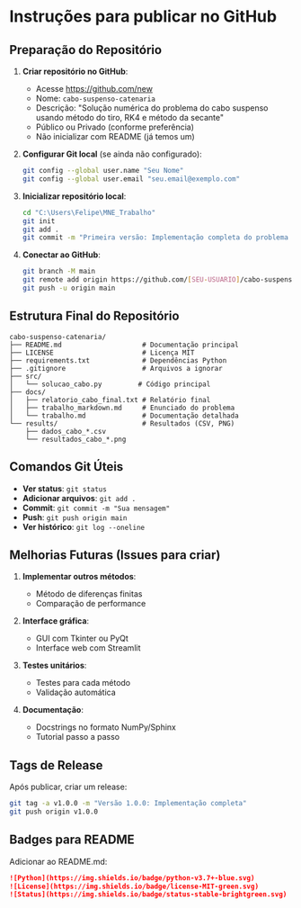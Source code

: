 # Instruções para publicar no GitHub

## Preparação do Repositório

1. **Criar repositório no GitHub**:
   - Acesse https://github.com/new
   - Nome: `cabo-suspenso-catenaria`
   - Descrição: "Solução numérica do problema do cabo suspenso usando método do tiro, RK4 e método da secante"
   - Público ou Privado (conforme preferência)
   - Não inicializar com README (já temos um)

2. **Configurar Git local** (se ainda não configurado):
   ```bash
   git config --global user.name "Seu Nome"
   git config --global user.email "seu.email@exemplo.com"
   ```

3. **Inicializar repositório local**:
   ```bash
   cd "C:\Users\Felipe\MNE_Trabalho"
   git init
   git add .
   git commit -m "Primeira versão: Implementação completa do problema do cabo suspenso"
   ```

4. **Conectar ao GitHub**:
   ```bash
   git branch -M main
   git remote add origin https://github.com/[SEU-USUARIO]/cabo-suspenso-catenaria.git
   git push -u origin main
   ```

## Estrutura Final do Repositório

```
cabo-suspenso-catenaria/
├── README.md                    # Documentação principal
├── LICENSE                      # Licença MIT
├── requirements.txt             # Dependências Python
├── .gitignore                   # Arquivos a ignorar
├── src/
│   └── solucao_cabo.py         # Código principal
├── docs/
│   ├── relatorio_cabo_final.txt # Relatório final
│   ├── trabalho_markdown.md     # Enunciado do problema
│   └── trabalho.md              # Documentação detalhada
└── results/                     # Resultados (CSV, PNG)
    ├── dados_cabo_*.csv
    └── resultados_cabo_*.png
```

## Comandos Git Úteis

- **Ver status**: `git status`
- **Adicionar arquivos**: `git add .`
- **Commit**: `git commit -m "Sua mensagem"`
- **Push**: `git push origin main`
- **Ver histórico**: `git log --oneline`

## Melhorias Futuras (Issues para criar)

1. **Implementar outros métodos**:
   - Método de diferenças finitas
   - Comparação de performance

2. **Interface gráfica**:
   - GUI com Tkinter ou PyQt
   - Interface web com Streamlit

3. **Testes unitários**:
   - Testes para cada método
   - Validação automática

4. **Documentação**:
   - Docstrings no formato NumPy/Sphinx
   - Tutorial passo a passo

## Tags de Release

Após publicar, criar um release:
```bash
git tag -a v1.0.0 -m "Versão 1.0.0: Implementação completa"
git push origin v1.0.0
```

## Badges para README

Adicionar ao README.md:
```markdown
![Python](https://img.shields.io/badge/python-v3.7+-blue.svg)
![License](https://img.shields.io/badge/license-MIT-green.svg)
![Status](https://img.shields.io/badge/status-stable-brightgreen.svg)
```
